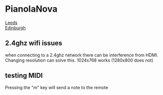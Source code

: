 # PianolaNova

[Leeds](https://tinderboxlab.github.io/PianolaNova/p2pmidi#c5dwqeqqb2808-e7ea-4a3f-82eb-a8a8bb905eea@leeds)  
[Edinburgh](https://tinderboxlab.github.io/PianolaNova/p2pmidi#c5dwqeqqb2808-e7ea-4a3f-82eb-a8a8bb905eea@edinburgh)

## 2.4ghz wifi issues

when connecting to a 2.4ghz network there can be interference from HDMI. Changing resolution can solve this. 1024x768 works (1280x800 does not)

## testing MIDI

Pressing the "m" key will send a note to the remote
